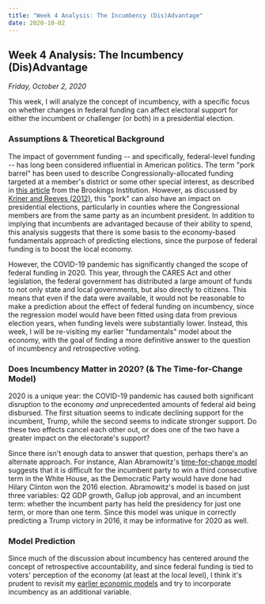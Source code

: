 ```yaml
---
title: "Week 4 Analysis: The Incumbency (Dis)Advantage"
date: 2020-10-02
---
```


## Week 4 Analysis: The Incumbency (Dis)Advantage
*Friday, October 2, 2020*

This week, I will analyze the concept of incumbency, with a specific focus on whether changes in federal funding can affect electoral support for either the incumbent or challenger (or both) in a presidential election.

### Assumptions & Theoretical Background
The impact of government funding -- and specifically, federal-level funding -- has long been considered influential in American politics. The term "pork barrel" has been used to describe Congressionally-allocated funding targeted at a member's district or some other special interest, as described in [this article](https://www.brookings.edu/articles/the-new-pork-barrel-whats-wrong-with-regulation-today-and-what-reformers-need-to-do-to-get-it-right/) from the Brookings Institution. However, as discussed by [Kriner and Reeves (2012)](https://www.cambridge.org/core/journals/american-political-science-review/article/influence-of-federal-spending-on-presidential-elections/D7E15E901EA52BF92E5986626766224F), this "pork" can also have an impact on presidential elections, particularly in counties where the Congressional members are from the same party as an incumbent president. In addition to implying that incumbents are advantaged because of their ability to spend, this analysis suggests that there is some basis to the economy-based fundamentals approach of predicting elections, since the purpose of federal funding is to boost the local economy.

However, the COVID-19 pandemic has significantly changed the scope of federal funding in 2020. This year, through the CARES Act and other legislation, the federal government has distributed a large amount of funds to not only state and local governments, but also directly to citizens. This means that even if the data were available, it would not be reasonable to make a prediction about the effect of federal funding on incumbency, since the regression model would have been fitted using data from previous election years, when funding levels were substantially lower. Instead, this week, I will be re-visiting my earlier "fundamentals" model about the economy, with the goal of finding a more definitive answer to the question of incumbency and retrospective voting.

### Does Incumbency Matter in 2020? (& The Time-for-Change Model)
2020 is a unique year: the COVID-19 pandemic has caused both significant disruption to the economy *and* unprecedented amounts of federal aid being disbursed. The first situation seems to indicate declining support for the incumbent, Trump, while the second seems to indicate stronger support. Do these two effects cancel each other out, or does one of the two have a greater impact on the electorate's support?

Since there isn't enough data to answer that question, perhaps there's an alternate approach. For instance, Alan Abramowitz's [time-for-change model](https://www.cambridge.org/core/journals/ps-political-science-and-politics/article/will-time-for-change-mean-time-for-trump/6DC38DD5F6346385A7C72C15EA08CA09) suggests that it is difficult for the incumbent party to win a third consecutive term in the White House, as the Democratic Party would have done had Hilary Clinton won the 2016 election. Abramowitz's model is based on just three variables: Q2 GDP growth, Gallup job approval, and an incumbent term: whether the incumbent party has held the presidency for just one term, or more than one term. Since this model was unique in correctly predicting a Trump victory in 2016, it may be informative for 2020 as well.



### Model Prediction
Since much of the discussion about incumbency has centered around the concept of retrospective accountability, and since federal funding is tied to voters' perception of the economy (at least at the local level), I think it's prudent to revisit my [earlier economic models](https://yanxifang.github.io/Gov-1347/2020/09/18/Week-Two-Predictions.html) and try to incorporate incumbency as an additional variable.
